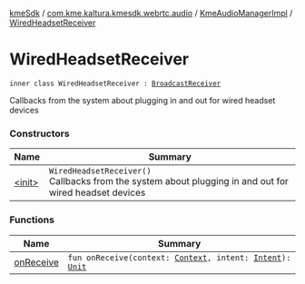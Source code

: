 [kmeSdk](../../../index.md) / [com.kme.kaltura.kmesdk.webrtc.audio](../../index.md) / [KmeAudioManagerImpl](../index.md) / [WiredHeadsetReceiver](./index.md)

# WiredHeadsetReceiver

`inner class WiredHeadsetReceiver : `[`BroadcastReceiver`](https://developer.android.com/reference/android/content/BroadcastReceiver.html)

Callbacks from the system about plugging in and out for wired headset devices

### Constructors

| Name | Summary |
|---|---|
| [&lt;init&gt;](-init-.md) | `WiredHeadsetReceiver()`<br>Callbacks from the system about plugging in and out for wired headset devices |

### Functions

| Name | Summary |
|---|---|
| [onReceive](on-receive.md) | `fun onReceive(context: `[`Context`](https://developer.android.com/reference/android/content/Context.html)`, intent: `[`Intent`](https://developer.android.com/reference/android/content/Intent.html)`): `[`Unit`](https://kotlinlang.org/api/latest/jvm/stdlib/kotlin/-unit/index.html) |
